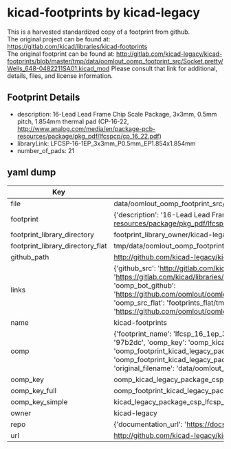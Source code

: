 # kicad-footprints by kicad-legacy  
This is a harvested standardized copy of a footprint from github.  
The original project can be found at:  
https://gitlab.com/kicad/libraries/kicad-footprints  
The original footprint can be found at:
http://gitlab.com/kicad-legacy/kicad-footprints/blob/master/tmp/data/oomlout_oomp_footprint_src/Socket.pretty/Wells_648-0482211SA01.kicad_mod
Please consult that link for additional, details, files, and license information.  
## Footprint Details
* description: 16-Lead Lead Frame Chip Scale Package, 3x3mm, 0.5mm pitch, 1.854mm thermal pad (CP-16-22, http://www.analog.com/media/en/package-pcb-resources/package/pkg_pdf/lfcspcp/cp_16_22.pdf)  
* libraryLink: LFCSP-16-1EP_3x3mm_P0.5mm_EP1.854x1.854mm  
* number_of_pads: 21  
## yaml dump  
| Key | Value |  
| --- | --- |  
| file | data/oomlout_oomp_footprint_src/kicad-footprints/Package_CSP.pretty/LFCSP-16-1EP_3x3mm_P0.5mm_EP1.854x1.854mm.kicad_mod |  
| footprint | {'description': '16-Lead Lead Frame Chip Scale Package, 3x3mm, 0.5mm pitch, 1.854mm thermal pad (CP-16-22, http://www.analog.com/media/en/package-pcb-resources/package/pkg_pdf/lfcspcp/cp_16_22.pdf)', 'libraryLink': 'LFCSP-16-1EP_3x3mm_P0.5mm_EP1.854x1.854mm', 'number_of_pads': 21} |  
| footprint_library_directory | footprint_library_owner/kicad-legacy_kicad-footprints |  
| footprint_library_directory_flat | tmp/data/oomlout_oomp_footprint_src/footprints_flat/kicad_legacy_package_csp_lfcsp_16_1ep_3x3mm_p0_5mm_ep1_854x1_854mm/working |  
| github_path | http://github.com/kicad-legacy/kicad-footprints/blob/master/tmp/data/oomlout_oomp_footprint_src/Package_CSP.pretty/LFCSP-16-1EP_3x3mm_P0.5mm_EP1.854x1.854mm.kicad_mod |  
| links | {'github_src': 'http://gitlab.com/kicad-legacy/kicad-footprints/blob/master/tmp/data/oomlout_oomp_footprint_src/Socket.pretty/Wells_648-0482211SA01.kicad_mod', 'github_src_repo': 'https://gitlab.com/kicad/libraries/kicad-footprints', 'oomp_bot': 'tmp/data/oomlout_oomp_footprint_src/footprints/kicad_legacy_package_csp_lfcsp_16_1ep_3x3mm_p0_5mm_ep1_854x1_854mm/working', 'oomp_bot_github': 'https://github.com/oomlout/oomlout_oomp_footprint_bot/tree/main/tmp/data/oomlout_oomp_footprint_src/footprints/kicad_legacy_package_csp_lfcsp_16_1ep_3x3mm_p0_5mm_ep1_854x1_854mm/working', 'oomp_src_flat': 'footprints_flat/tmp/data/oomlout_oomp_footprint_src/footprints_flat/kicad_legacy_package_csp_lfcsp_16_1ep_3x3mm_p0_5mm_ep1_854x1_854mm/working', 'oomp_src_flat_github': 'https://github.com/oomlout/oomlout_oomp_footprint_src/tree/main/tmp/data/oomlout_oomp_footprint_src/footprints_flat/kicad_legacy_package_csp_lfcsp_16_1ep_3x3mm_p0_5mm_ep1_854x1_854mm/working'} |  
| name | kicad-footprints |  
| oomp | {'footprint_name': 'lfcsp_16_1ep_3x3mm_p0_5mm_ep1_854x1_854mm', 'library_name': 'package_csp', 'md5': '97b2dc9a58f27e747a20b7db7c228043', 'md5_10': '97b2dc9a58', 'md5_5': '97b2d', 'md5_6': '97b2dc', 'oomp_key': 'oomp_kicad_legacy_package_csp_lfcsp_16_1ep_3x3mm_p0_5mm_ep1_854x1_854mm', 'oomp_key_extra': 'oomp_footprint_kicad_legacy_package_csp_lfcsp_16_1ep_3x3mm_p0_5mm_ep1_854x1_854mm', 'oomp_key_full': 'oomp_footprint_kicad_legacy_package_csp_lfcsp_16_1ep_3x3mm_p0_5mm_ep1_854x1_854mm_97b2dc', 'oomp_key_simple': 'kicad_legacy_package_csp_lfcsp_16_1ep_3x3mm_p0_5mm_ep1_854x1_854mm', 'original_filename': 'data/oomlout_oomp_footprint_src/kicad-footprints/Package_CSP.pretty/LFCSP-16-1EP_3x3mm_P0.5mm_EP1.854x1.854mm.kicad_mod', 'owner_name': 'kicad_legacy'} |  
| oomp_key | oomp_kicad_legacy_package_csp_lfcsp_16_1ep_3x3mm_p0_5mm_ep1_854x1_854mm |  
| oomp_key_full | oomp_footprint_kicad_legacy_package_csp_lfcsp_16_1ep_3x3mm_p0_5mm_ep1_854x1_854mm |  
| oomp_key_simple | kicad_legacy_package_csp_lfcsp_16_1ep_3x3mm_p0_5mm_ep1_854x1_854mm |  
| owner | kicad-legacy |  
| repo | {'documentation_url': 'https://docs.github.com/rest/repos/repos#get-a-repository', 'message': 'Not Found'} |  
| url | http://github.com/kicad-legacy/kicad-footprints |  


